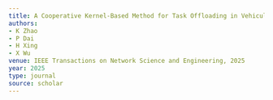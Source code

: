 ```yaml
---
title: A Cooperative Kernel-Based Method for Task Offloading in Vehicular Edge Computing
authors:
- K Zhao
- P Dai
- H Xing
- X Wu
venue: IEEE Transactions on Network Science and Engineering, 2025
year: 2025
type: journal
source: scholar
---
```


